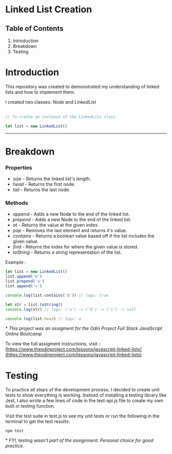 # Linked List Creation


## Table of Contents
1. Introduction
2. Breakdown 
3. Testing

# Introduction

This repository was created to demonstrated my understanding of linked lists and how to implement them.

I created two classes: *Node* and *LinkedList*
<br><br>

```javascript
// To create an instance of the LinkedList class

let list = new LinkedList()
```
---
# Breakdown

### Properties

* *size* - Returns the linked list's length.
* *head* - Returns the first node.
* *tail* - Returns the last node.

### Methods

* *append* - Adds a new Node to the end of the linked list.
* *prepend* - Adds a new Node to the end of the linked list.
* *at* - Returns the value at the given index.
* *pop* - Removes the last element and returns it's value.
* *contains* - Returns a boolean value based off if the list includes the given value.
* *find* - Returns the index for where the given value is stored.
* *toString* - Returns a string representation of the list.

Example :

```javascript
let list = new LinkedList()
list.append('b')
list.prepend('a')
list.append('c')

console.log(list.contains('b')) // logs: true

let str = list.toString()
console.log(str) // logs: ('a') -> ('b') -> ('c') -> null

console.log(list.head) // logs: a

```

\* *This project was an assigment for the Odin Project Full Stack JavaScript Online Bootcamp* 

To view the full assigment instructions, visit -  [https://www.theodinproject.com/lessons/javascript-linked-lists](https://www.theodinproject.com/lessons/javascript-linked-lists)

# Testing

To practice all steps of the development process, I decided to create unit tests to show everything is working. Instead of installing a testing library like Jest, I also wrote a few lines of code in the test-api.js file to create my own built in testing function.

Visit the test suite in test.js to see my unit tests or run the following in the terminal to get the test results:

```
npm test
```

\* *FYI, testing wasn't part of the assignment. Personal choice for good practice.*